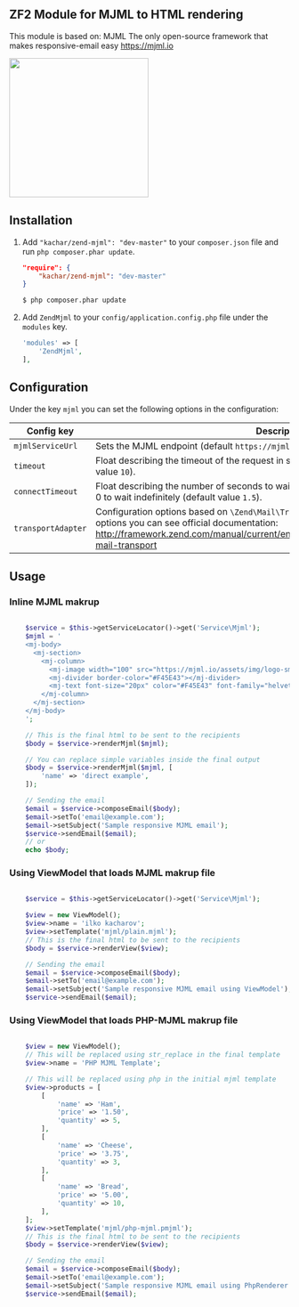 ## ZF2 Module for MJML to HTML rendering

This module is based on: MJML
The only open-source framework that makes responsive-email easy https://mjml.io

<a href="http://mjml.io" target="_blank">
  <img width="250"src="https://cloud.githubusercontent.com/assets/6558790/12672296/7b66d8cc-c675-11e5-805d-c6d196320537.png">
</a>

## Installation

 1. Add `"kachar/zend-mjml": "dev-master"` to your `composer.json` file and run `php composer.phar update`.

    ```json
    "require": {
        "kachar/zend-mjml": "dev-master"
    }
    ```
    ```bash
    $ php composer.phar update
    ```

 2. Add `ZendMjml` to your `config/application.config.php` file under the `modules` key.

    ```php
    'modules' => [
        'ZendMjml',
    ],
    ```

## Configuration

Under the key `mjml` you can set the following options in the configuration:

| Config key         | Description                                                                                                                                                                                                                      |
|--------------------|----------------------------------------------------------------------------------------------------------------------------------------------------------------------------------------------------------------------------------|
| `mjmlServiceUrl`   | Sets the MJML endpoint (default `https://mjml.io`)                                                                                                                                                                               |
| `timeout`          | Float describing the timeout of the request in seconds. Use 0 to wait indefinitely (default value `10`).                                                                                                                         |
| `connectTimeout`   | Float describing the number of seconds to wait while trying to connect to a server. Use 0 to wait indefinitely (default value `1.5`).                                                                                            |
| `transportAdapter` | Configuration options based on `\Zend\Mail\Transport\Factory`. For advanced factory options you can see official documentation: http://framework.zend.com/manual/current/en/modules/zend.mail.transport.html#zend-mail-transport |

## Usage

### Inline MJML makrup
```php

    $service = $this->getServiceLocator()->get('Service\Mjml');
    $mjml = '
    <mj-body>
      <mj-section>
        <mj-column>
          <mj-image width="100" src="https://mjml.io/assets/img/logo-small.png"></mj-image>
          <mj-divider border-color="#F45E43"></mj-divider>
          <mj-text font-size="20px" color="#F45E43" font-family="helvetica">Hello {{ name }}</mj-text>
        </mj-column>
      </mj-section>
    </mj-body>
    ';

    // This is the final html to be sent to the recipients
    $body = $service->renderMjml($mjml);

    // You can replace simple variables inside the final output
    $body = $service->renderMjml($mjml, [
        'name' => 'direct example',
    ]);

    // Sending the email
    $email = $service->composeEmail($body);
    $email->setTo('email@example.com');
    $email->setSubject('Sample responsive MJML email');
    $service->sendEmail($email);
    // or
    echo $body;
```

### Using ViewModel that loads MJML makrup file
```php

    $service = $this->getServiceLocator()->get('Service\Mjml');

    $view = new ViewModel();
    $view->name = 'ilko kacharov';
    $view->setTemplate('mjml/plain.mjml');
    // This is the final html to be sent to the recipients
    $body = $service->renderView($view);

    // Sending the email
    $email = $service->composeEmail($body);
    $email->setTo('email@example.com');
    $email->setSubject('Sample responsive MJML email using ViewModel');
    $service->sendEmail($email);
```

### Using ViewModel that loads PHP-MJML makrup file
```php

    $view = new ViewModel();
    // This will be replaced using str_replace in the final template
    $view->name = 'PHP MJML Template';

    // This will be replaced using php in the initial mjml template
    $view->products = [
        [
            'name' => 'Ham',
            'price' => '1.50',
            'quantity' => 5,
        ],
        [
            'name' => 'Cheese',
            'price' => '3.75',
            'quantity' => 3,
        ],
        [
            'name' => 'Bread',
            'price' => '5.00',
            'quantity' => 10,
        ],
    ];
    $view->setTemplate('mjml/php-mjml.pmjml');
    // This is the final html to be sent to the recipients
    $body = $service->renderView($view);

    // Sending the email
    $email = $service->composeEmail($body);
    $email->setTo('email@example.com');
    $email->setSubject('Sample responsive MJML email using PhpRenderer');
    $service->sendEmail($email);
```